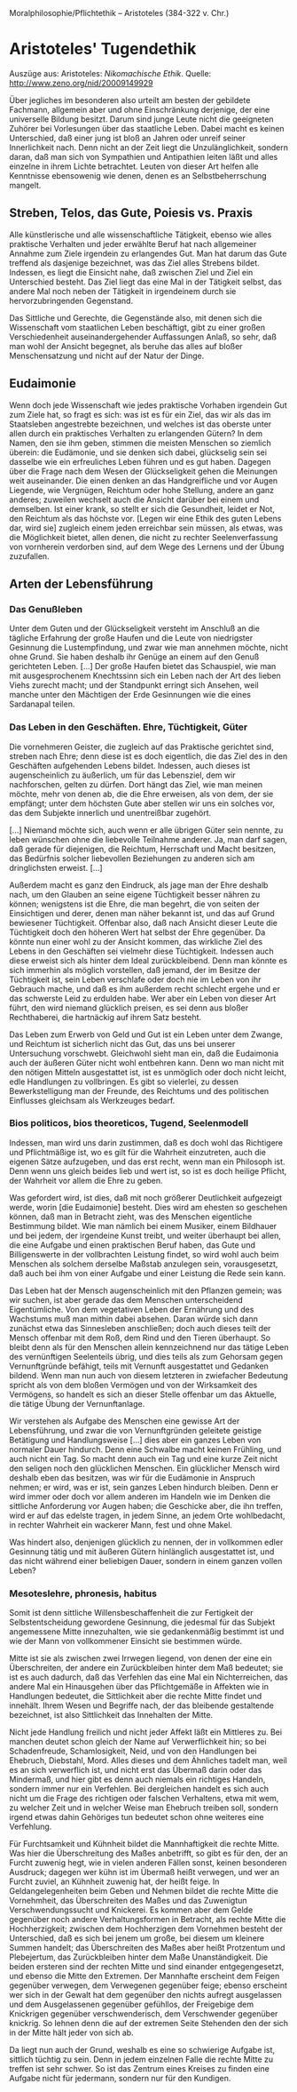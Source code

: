 <div class="kopf">
Moralphilosophie/Pflichtethik &ndash; Aristoteles (384-322 v. Chr.) <br>
<!-- <div class="tags">
Moral, Staat
</div> -->

Aristoteles' Tugendethik
=========================
<div class="lit">Auszüge aus: Aristoteles: <i>Nikomachische Ethik</i>. Quelle: <a href="http://www.zeno.org/nid/20009149929">http://www.zeno.org/nid/20009149929</a></div>

Über jegliches im besonderen also urteilt am besten der gebildete Fachmann, allgemein aber und ohne Einschränkung derjenige, der eine universelle Bildung besitzt. Darum sind junge Leute nicht die geeigneten Zuhörer bei Vorlesungen über das staatliche Leben. Dabei macht es keinen Unterschied, daß einer jung ist bloß an Jahren oder unreif seiner Innerlichkeit nach. Denn nicht an der Zeit liegt die Unzulänglichkeit, sondern daran, daß man sich von Sympathien und Antipathien leiten läßt und alles einzelne in ihrem Lichte betrachtet. Leuten von dieser Art helfen alle Kenntnisse ebensowenig wie denen, denen es an Selbstbeherrschung mangelt.

## Streben, Telos, das Gute, Poiesis vs. Praxis
Alle künstlerische und alle wissenschaftliche Tätigkeit, ebenso wie alles praktische Verhalten und jeder erwählte Beruf hat nach allgemeiner Annahme zum Ziele irgendein zu erlangendes Gut. Man hat darum das Gute treffend als dasjenige bezeichnet, was das Ziel alles Strebens bildet. Indessen, es liegt die Einsicht nahe, daß zwischen Ziel und Ziel ein Unterschied besteht. Das Ziel liegt das eine Mal in der Tätigkeit selbst, das andere Mal noch neben der Tätigkeit in irgendeinem durch sie hervorzubringenden Gegenstand.

Das Sittliche und Gerechte, die Gegenstände also, mit denen sich die Wissenschaft vom staatlichen Leben beschäftigt, gibt zu einer großen Verschiedenheit auseinandergehender Auffassungen Anlaß, so sehr, daß man wohl der Ansicht begegnet, als beruhe das alles auf bloßer Menschensatzung und nicht auf der Natur der Dinge.

## Eudaimonie

Wenn doch jede Wissenschaft wie jedes praktische Vorhaben irgendein Gut zum Ziele hat, so fragt es sich: was ist es für ein Ziel, das wir als das im Staatsleben angestrebte bezeichnen, und welches ist das oberste unter allen durch ein praktisches Verhalten zu erlangenden Gütern? In dem Namen, den sie ihm geben, stimmen die meisten Menschen so ziemlich überein: die Eudämonie, und sie denken sich dabei, glückselig sein sei dasselbe wie ein erfreuliches Leben führen und es gut haben. Dagegen über die Frage nach dem Wesen der Glückseligkeit gehen die Meinungen weit auseinander. Die einen denken an das Handgreifliche und vor Augen Liegende, wie Vergnügen, Reichtum oder hohe Stellung, andere an ganz anderes; zuweilen wechselt auch die Ansicht darüber bei einem und demselben. Ist einer krank, so stellt er sich die Gesundheit, leidet er Not, den Reichtum als das höchste vor.
[Legen wir eine Ethik des guten Lebens dar, wird sie] zugleich einem jeden erreichbar sein müssen, als etwas, was die Möglichkeit bietet, allen denen, die nicht zu rechter Seelenverfassung von vornherein verdorben sind, auf dem Wege des Lernens und der Übung zuzufallen.

## Arten der Lebensführung
### Das Genußleben
Unter dem Guten und der Glückseligkeit versteht im Anschluß an die tägliche Erfahrung der große Haufen und die Leute von niedrigster Gesinnung die Lustempfindung, und zwar wie man annehmen möchte, nicht ohne Grund. Sie haben deshalb ihr Genüge an einem auf den Genuß gerichteten Leben. [...] Der große Haufen bietet das Schauspiel, wie man mit ausgesprochenem Knechtssinn sich ein Leben nach der Art des lieben Viehs zurecht macht; und der Standpunkt erringt sich Ansehen, weil manche unter den Mächtigen der Erde Gesinnungen wie die eines Sardanapal teilen.

### Das Leben in den Geschäften. Ehre, Tüchtigkeit, Güter
Die vornehmeren Geister, die zugleich auf das Praktische gerichtet sind, streben nach Ehre; denn diese ist es doch eigentlich, die das Ziel des in den Geschäften aufgehenden Lebens bildet. Indessen, auch dieses ist augenscheinlich zu äußerlich, um für das Lebensziel, dem wir nachforschen, gelten zu dürfen. Dort hängt das Ziel, wie man meinen möchte, mehr von denen ab, die die Ehre erweisen, als von dem, der sie empfängt; unter dem höchsten Gute aber stellen wir uns ein solches vor, das dem Subjekte innerlich und unentreißbar zugehört.

[...] Niemand möchte sich, auch wenn er alle übrigen Güter sein nennte, zu leben wünschen ohne die liebevolle Teilnahme anderer. Ja, man darf sagen, daß gerade für diejenigen, die Reichtum, Herrschaft und Macht besitzen, das Bedürfnis solcher liebevollen Beziehungen zu anderen sich am dringlichsten erweist. [...]

Außerdem macht es ganz den Eindruck, als jage man der Ehre deshalb nach, um den Glauben an seine eigene Tüchtigkeit besser nähren zu können; wenigstens ist die Ehre, die man begehrt, die von seiten der Einsichtigen und derer, denen man näher bekannt ist, und das auf Grund bewiesener Tüchtigkeit. Offenbar also, daß nach Ansicht dieser Leute die Tüchtigkeit doch den höheren Wert hat selbst der Ehre gegenüber. Da könnte nun einer wohl zu der Ansicht kommen, das wirkliche Ziel des Lebens in den Geschäften sei vielmehr diese Tüchtigkeit. Indessen auch diese erweist sich als hinter dem Ideal zurückbleibend. Denn man könnte es sich immerhin als möglich vorstellen, daß jemand, der im Besitze der Tüchtigkeit ist, sein Leben verschlafe oder doch nie im Leben von ihr Gebrauch mache, und daß es ihm außerdem recht schlecht ergehe und er das schwerste Leid zu erdulden habe. Wer aber ein Leben von dieser Art führt, den wird niemand glücklich preisen, es sei denn aus bloßer Rechthaberei, die hartnäckig auf ihrem Satz besteht.

Das Leben zum Erwerb von Geld und Gut ist ein Leben unter dem Zwange, und Reichtum ist sicherlich nicht das Gut, das uns bei unserer Untersuchung vorschwebt. Gleichwohl sieht man ein, daß die Eudaimonia auch der äußeren Güter nicht wohl entbehren kann. Denn wo man nicht mit den nötigen Mitteln ausgestattet ist, ist es unmöglich oder doch nicht leicht, edle Handlungen zu vollbringen. Es gibt so vielerlei, zu dessen Bewerkstelligung man der Freunde, des Reichtums und des politischen Einflusses gleichsam als Werkzeuges bedarf.

### Bios politicos, bios theoreticos, Tugend, Seelenmodell
Indessen, man wird uns darin zustimmen, daß es doch wohl das Richtigere und Pflichtmäßige ist, wo es gilt für die Wahrheit einzutreten, auch die eigenen Sätze aufzugeben, und das erst recht, wenn man ein Philosoph ist. Denn wenn uns gleich beides lieb und wert ist, so ist es doch heilige Pflicht, der Wahrheit vor allem die Ehre zu geben.

Was gefordert wird, ist dies, daß mit noch größerer Deutlichkeit aufgezeigt werde, worin [die Eudaimonie] besteht. Dies wird am ehesten so geschehen können, daß man in Betracht zieht, was des Menschen eigentliche Bestimmung bildet. Wie man nämlich bei einem Musiker, einem Bildhauer und bei jedem, der irgendeine Kunst treibt, und weiter überhaupt bei allen, die eine Aufgabe und einen praktischen Beruf haben, das Gute und Billigenswerte in der vollbrachten Leistung findet, so wird wohl auch beim Menschen als solchem derselbe Maßstab anzulegen sein, vorausgesetzt, daß auch bei ihm von einer Aufgabe und einer Leistung die Rede sein kann.

Das Leben hat der Mensch augenscheinlich mit den Pflanzen gemein; was wir suchen, ist aber gerade das dem Menschen unterscheidend Eigentümliche. Von dem vegetativen Leben der Ernährung und des Wachstums muß man mithin dabei absehen. Daran würde sich dann zunächst etwa das Sinnesleben anschließen; doch auch dieses teilt der Mensch offenbar mit dem Roß, dem Rind und den Tieren überhaupt. So bleibt denn als für den Menschen allein kennzeichnend nur das tätige Leben des vernünftigen Seelenteils übrig, und dies teils als zum Gehorsam gegen Vernunftgründe befähigt, teils mit Vernunft ausgestattet und Gedanken bildend. Wenn man nun auch von diesem letzteren in zwiefacher Bedeutung spricht als von dem bloßen Vermögen und von der Wirksamkeit des Vermögens, so handelt es sich an dieser Stelle offenbar um das Aktuelle, die tätige Übung der Vernunftanlage.

Wir verstehen als Aufgabe des Menschen eine gewisse Art der Lebensführung, und zwar die von Vernunftgründen geleitete geistige Betätigung und Handlungsweise [...] dies aber ein ganzes Leben von normaler Dauer hindurch. Denn eine Schwalbe macht keinen Frühling, und auch nicht ein Tag. So macht denn auch ein Tag und eine kurze Zeit nicht den seligen noch den glücklichen Menschen. Ein glücklicher Mensch wird deshalb eben das besitzen, was wir für die Eudämonie in Anspruch nehmen; er wird, was er ist, sein ganzes Leben hindurch bleiben. Denn er wird immer oder doch vor allem anderen im Handeln wie im Denken die sittliche Anforderung vor Augen haben; die Geschicke aber, die ihn treffen, wird er auf das edelste tragen, in jedem Sinne, an jedem Orte wohlbedacht, in rechter Wahrheit ein wackerer Mann, fest und ohne Makel.

Was hindert also, denjenigen glücklich zu nennen, der in vollkommen edler Gesinnung tätig und mit äußeren Gütern hinlänglich ausgestattet ist, und das nicht während einer beliebigen Dauer, sondern in einem ganzen vollen Leben?

### Mesoteslehre, phronesis, habitus
Somit ist denn sittliche Willensbeschaffenheit die zur Fertigkeit der Selbstentscheidung gewordene Gesinnung, die jedesmal für das Subjekt angemessene Mitte innezuhalten, wie sie gedankenmäßig bestimmt ist und wie der Mann von vollkommener Einsicht sie bestimmen würde.

Mitte ist sie als zwischen zwei Irrwegen liegend, von denen der eine ein Überschreiten, der andere ein Zurückbleiben hinter dem Maß bedeutet; sie ist es auch dadurch, daß das Verfehlen das eine Mal ein Nichterreichen, das andere Mal ein Hinausgehen über das Pflichtgemäße in Affekten wie in Handlungen bedeutet, die Sittlichkeit aber die rechte Mitte findet und innehält. Ihrem Wesen und Begriffe nach, der das bleibende gestaltende  bezeichnet, ist also Sittlichkeit das Innehalten der Mitte.

Nicht jede Handlung freilich und nicht jeder Affekt läßt ein Mittleres zu. Bei manchen deutet schon gleich der Name auf Verwerflichkeit hin; so bei Schadenfreude, Schamlosigkeit, Neid, und von den Handlungen bei Ehebruch, Diebstahl, Mord. Alles dieses und dem Ähnliches tadelt man, weil es an sich verwerflich ist, und nicht erst das Übermaß darin oder das Mindermaß, und hier gibt es denn auch niemals ein richtiges Handeln, sondern immer nur ein Verfehlen. Bei dergleichen handelt es sich auch nicht um die Frage des richtigen oder falschen Verhaltens, etwa mit wem, zu welcher Zeit und in welcher Weise man Ehebruch treiben soll, sondern irgend etwas dahin Gehöriges tun bedeutet schon ohne weiteres eine Verfehlung.

Für Furchtsamkeit und Kühnheit bildet die Mannhaftigkeit die rechte Mitte. Was hier die Überschreitung des Maßes anbetrifft, so gibt es für den, der an Furcht zuwenig hegt, wie in vielen anderen Fällen sonst, keinen besonderen Ausdruck; dagegen wer kühn ist im Übermaß heißt verwegen, und wer an Furcht zuviel, an Kühnheit zuwenig hat, der heißt feige. In Geldangelegenheiten beim Geben und Nehmen bildet die rechte Mitte die Vornehmheit, das Überschreiten des Maßes und das Zuwenigtun Verschwendungssucht und Knickerei. Es kommen aber dem Gelde gegenüber noch andere Verhaltungsformen in Betracht, als rechte Mitte die Hochherzigkeit; zwischen dem Hochherzigen  dem Vornehmen besteht der Unterschied, daß es sich bei jenem um große, bei diesem um kleinere Summen handelt; das Überschreiten des Maßes aber heißt Protzentum und Plebejertum, das Zurückbleiben hinter dem Maße Unanständigkeit.
Die beiden ersteren sind der rechten Mitte und sind einander entgegengesetzt, und ebenso die Mitte den Extremen.
Der Mannhafte erscheint dem Feigen gegenüber verwegen, dem Verwegenen gegenüber feige; ebenso erscheint wer sich in der Gewalt hat dem gegenüber den nichts aufregt ausgelassen und dem Ausgelassenen gegenüber gefühllos, der Freigebige dem Knickrigen gegenüber verschwenderisch, dem Verschwender gegenüber knickrig. So lehnen denn die auf der extremen Seite Stehenden den der sich in der Mitte hält jeder von sich ab.

Da liegt nun auch der Grund, weshalb es eine so schwierige Aufgabe ist, sittlich tüchtig zu sein. Denn in jedem einzelnen Falle die rechte Mitte zu treffen ist sehr schwer. So ist das Zentrum eines Kreises zu finden eine Aufgabe nicht für jedermann, sondern nur für den Kundigen.
